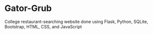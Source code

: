 # Gator-Grub
College restaurant-searching website done using Flask, Python, SQLite, Bootstrap, HTML, CSS, and JavaScript
